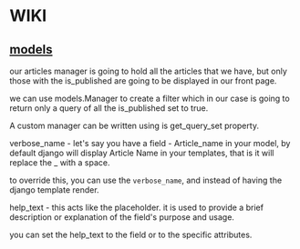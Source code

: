 # WIKI

## [models](models.py)

our articles manager is going to hold all the articles that we have, but only those with the is_published are going to be displayed in our front page.

we can use models.Manager to create a filter which in our case is going to return only a query of all the is_published set to true.

A custom manager can be written using is get_query_set property.

verbose_name - let's say you have a field - Article_name in your model, by default django will display Article Name in your templates, that is it will replace the _ with a space.

to override this, you can  use the `verbose_name`, and instead of having the django template render.

help_text - this acts like the placeholder. it is used to provide a brief description or explanation of the field's purpose and usage.

you can set the help_text to the field or to the specific attributes.
